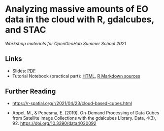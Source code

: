 # Analyzing massive amounts of EO data in the cloud with R, gdalcubes, and STAC


*Workshop materials for OpenGeoHub Summer School 2021*


## Links

- Slides: [PDF](https://github.com/appelmar/ogh2021/raw/main/slides/slides.pdf)
- Tutorial Notebook (practical part): [HTML](https://appelmar.github.io/ogh2021/tutorial.html), [R Markdown sources](https://github.com/appelmar/ogh2021/blob/main/tutorial/tutorial.Rmd)


## Further Reading

- https://r-spatial.org/r/2021/04/23/cloud-based-cubes.html

- Appel, M., & Pebesma, E. (2019). On-Demand Processing of Data Cubes from Satellite Image Collections with the gdalcubes Library. Data, 4(3), 92. https://doi.org/10.3390/data4030092

